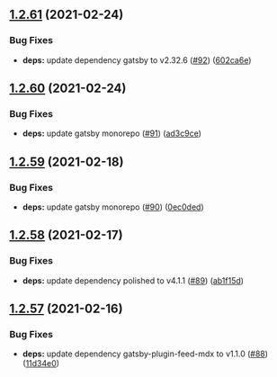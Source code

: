 ## [1.2.61](https://github.com/dds/bosabosa.org/compare/v1.2.60...v1.2.61) (2021-02-24)


### Bug Fixes

* **deps:** update dependency gatsby to v2.32.6 ([#92](https://github.com/dds/bosabosa.org/issues/92)) ([602ca6e](https://github.com/dds/bosabosa.org/commit/602ca6eddc4fe777d07f6d0b8c39df01ed69cd78))



## [1.2.60](https://github.com/dds/bosabosa.org/compare/v1.2.59...v1.2.60) (2021-02-24)


### Bug Fixes

* **deps:** update gatsby monorepo ([#91](https://github.com/dds/bosabosa.org/issues/91)) ([ad3c9ce](https://github.com/dds/bosabosa.org/commit/ad3c9cea9d89fae16e88643f36f315107ec01a5a))



## [1.2.59](https://github.com/dds/bosabosa.org/compare/v1.2.58...v1.2.59) (2021-02-18)


### Bug Fixes

* **deps:** update gatsby monorepo ([#90](https://github.com/dds/bosabosa.org/issues/90)) ([0ec0ded](https://github.com/dds/bosabosa.org/commit/0ec0dedffb9fe5d734b90dc8f1e6506c39f9b667))



## [1.2.58](https://github.com/dds/bosabosa.org/compare/v1.2.57...v1.2.58) (2021-02-17)


### Bug Fixes

* **deps:** update dependency polished to v4.1.1 ([#89](https://github.com/dds/bosabosa.org/issues/89)) ([ab1f15d](https://github.com/dds/bosabosa.org/commit/ab1f15d3e3d20c4d7bef9482cf8a9b0d085f8fb8))



## [1.2.57](https://github.com/dds/bosabosa.org/compare/v1.2.56...v1.2.57) (2021-02-16)


### Bug Fixes

* **deps:** update dependency gatsby-plugin-feed-mdx to v1.1.0 ([#88](https://github.com/dds/bosabosa.org/issues/88)) ([11d34e0](https://github.com/dds/bosabosa.org/commit/11d34e045c1b9714bddfd012a9008fcb3258fa71))




